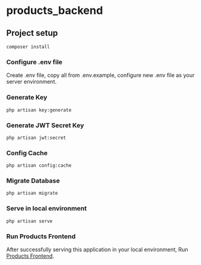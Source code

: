 # products_backend

## Project setup
```
composer install
```

### Configure .env file
Create .env file, copy all from .env.example, configure new .env file as your server environment.

### Generate Key
```
php artisan key:generate
```

### Generate JWT Secret Key
```
php artisan jwt:secret
```

### Config Cache
```
php artisan config:cache
```

### Migrate Database
```
php artisan migrate
```

### Serve in local environment
```
php artisan serve
```

### Run Products Frontend
After successfully serving this application in your local environment, Run [Products Frontend](https://github.com/mdasifmallik/products_frontend).
